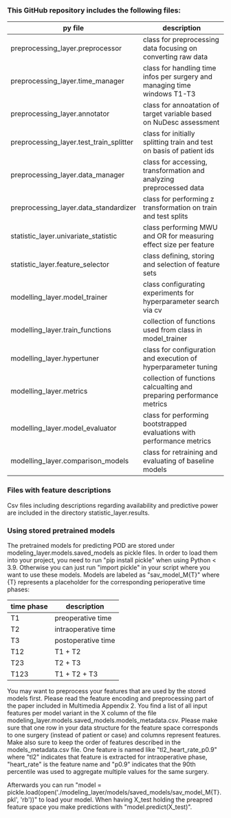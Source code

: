 
### This GitHub repository includes the following files:

|py file|description|
|--|--|
| preprocessing_layer.preprocessor | class for preprocessing data focusing on converting raw data |
| preprocessing_layer.time_manager | class for handling time infos per surgery and managing time windows T1-T3 |
| preprocessing_layer.annotator | class for annoatation of target variable based on NuDesc assessment |
| preprocessing_layer.test_train_splitter | class for initially splitting train and test on basis of patient ids |
| preprocessing_layer.data_manager | class for accessing, transformation and analyzing preprocessed data |
| preprocessing_layer.data_standardizer | class for performing z transformation on train and test splits |
| statistic_layer.univariate_statistic | class performing MWU and OR for measuring effect size per feature |
| statistic_layer.feature_selector | class defining, storing and selection of feature sets |
| modelling_layer.model_trainer | class configurating experiments for hyperparameter search via cv |
| modelling_layer.train_functions | collection of functions used from class in model_trainer |
| modelling_layer.hypertuner | class for configuration and execution of hyperparameter tuning |
| modelling_layer.metrics | collection of functions calcualting and preparing performance metrics |
| modelling_layer.model_evaluator | class for performing bootstrapped evaluations with performance metrics |
| modelling_layer.comparison_models | class for retraining and evaluating of baseline models|


### Files with feature descriptions

Csv files including descriptions regarding availability and predictive power are included in the directory statistic_layer.results.

### Using stored pretrained models

The pretrained models for predicting POD are stored under modeling_layer.models.saved_models as pickle files. In order to load them into your project, you need to run "pip install pickle" when using Python < 3.9. Otherwise you can just run "import pickle" in your script where you want to use these models. Models are labeled as "sav_model_M{T}" where {T} represents a placeholder for the corresponding perioperative time phases:

|time phase| description |
|--|--|
|T1 | preoperative time |
|T2 | intraoperative time |
|T3 | postoperative time |
|T12 | T1 + T2 |
|T23 | T2 + T3 |
|T123 | T1 + T2 + T3 |

You may want to preprocess your features that are used by the stored models first. Please read the feature encoding and preprocessing part of the paper included in Multimedia Appendix 2. You find a list of all input features per model variant in the X column of the file  modeling_layer.models.saved_models.models_metadata.csv. Please make sure that one row in your data structure for the feature space corresponds to one surgery (instead of patient or case) and columns represent features. Make also sure to keep the order of features described in the models_metadata.csv file. One feature is named like "tl2_heart_rate_p0.9" where "tl2" indicates that feature is extracted for intraoperative phase, "heart_rate" is the feature name and "p0.9" indicates that the 90th percentile was used to aggregate multiple values for the same surgery. 

Afterwards you can run "model = pickle.load(open('./modeling_layer/models/saved_models/sav_model_M{T}.pkl', 'rb'))" to load your model. When having X_test holding the preapred feature space you make predictions with "model.predict(X_test)".

